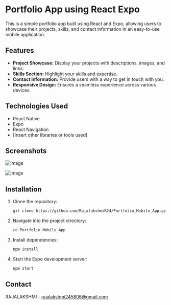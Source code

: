 # Portfolio App using React Expo

This is a simple portfolio app built using React and Expo, allowing users to showcase their projects, skills, and contact information in an easy-to-use mobile application.

## Features

- **Project Showcase:** Display your projects with descriptions, images, and links.
- **Skills Section:** Highlight your skills and expertise.
- **Contact Information:** Provide users with a way to get in touch with you.
- **Responsive Design:** Ensures a seamless experience across various devices.

## Technologies Used

- React Native
- Expo
- React Navigation
- [Insert other libraries or tools used]

## Screenshots
![image](https://github.com/RajalakshmiR24/Portfolio_Mobile_App/assets/127002476/af5777c1-54c4-4c5e-ac20-dcf035221664)

![image](https://github.com/RajalakshmiR24/Portfolio_Mobile_App/assets/127002476/84ab37d1-814b-4465-8968-783d69210f36)

## Installation

1. Clone the repository:

   ```bash
   git clone https://github.com/RajalakshmiR24/Portfolio_Mobile_App.git

2. Navigate into the project directory:

   ```bash
   cd Portfolio_Mobile_App

3. Install dependencies:

    ```bash
    npm install

4. Start the Expo development server:

    ```bash
    npm start
## Contact

RAJALAKSHMI - rajalakshmi245806@gmail.com







